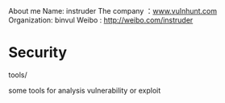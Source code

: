 
About me
Name: instruder
The company ：www.vulnhunt.com
Organization: binvul
Weibo : http://weibo.com/instruder

Security
========

tools/

some tools for analysis vulnerability or exploit

